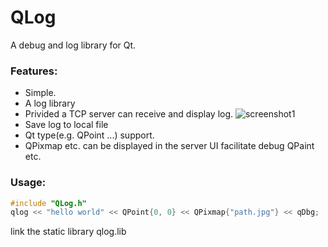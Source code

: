 # QLog

A debug and log library for Qt.

### Features:
* Simple.
* A log library
* Privided a TCP server can receive and display log.
![screenshot1](https://github.com/byteatom/qlog/screenshot/screenshot1.png)
* Save log to local file
* Qt type(e.g. QPoint ...) support.
* QPixmap etc. can be displayed in the server UI facilitate debug QPaint etc.

### Usage:
``` cpp
#include "QLog.h"
qlog << "hello world" << QPoint{0, 0} << QPixmap{"path.jpg"} << qDbg;
```

link the static library qlog.lib
